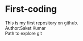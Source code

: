 # First-coding
This is my first repository on github.
<br>
Author:Saket Kumar
<br>
Path to explore git

